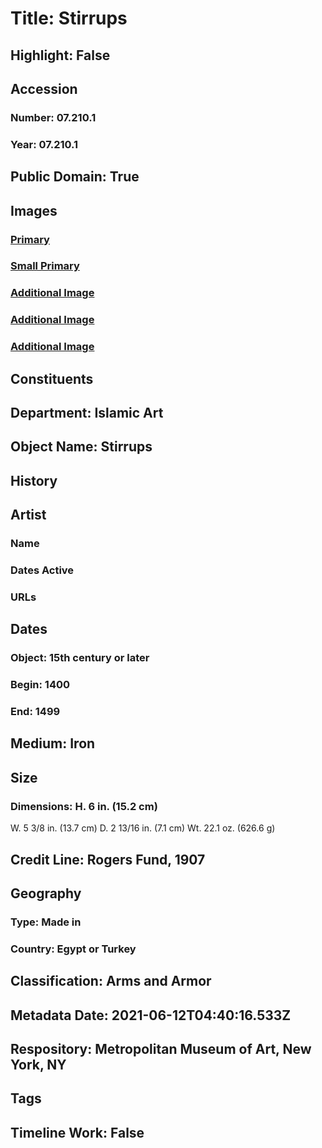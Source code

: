 # Title: Stirrups
## Highlight: False
## Accession
### Number: 07.210.1
### Year: 07.210.1
## Public Domain: True
## Images
### [Primary](https://images.metmuseum.org/CRDImages/is/original/sf07-210-1a.jpg)
### [Small Primary](https://images.metmuseum.org/CRDImages/is/web-large/sf07-210-1a.jpg)
### [Additional Image](https://images.metmuseum.org/CRDImages/is/original/sf07-210-1b.jpg)
### [Additional Image](https://images.metmuseum.org/CRDImages/is/original/sf07-210-1c.jpg)
### [Additional Image](https://images.metmuseum.org/CRDImages/is/original/2640.jpg)
## Constituents
## Department: Islamic Art
## Object Name: Stirrups
## History
## Artist
### Name
### Dates Active
### URLs
## Dates
### Object: 15th century or later
### Begin: 1400
### End: 1499
## Medium: Iron
## Size
### Dimensions: H. 6 in. (15.2 cm)
W. 5 3/8 in. (13.7 cm)
D. 2 13/16 in. (7.1 cm)
Wt. 22.1 oz. (626.6 g)
## Credit Line: Rogers Fund, 1907
## Geography
### Type: Made in
### Country: Egypt or Turkey
## Classification: Arms and Armor
## Metadata Date: 2021-06-12T04:40:16.533Z
## Respository: Metropolitan Museum of Art, New York, NY
## Tags
## Timeline Work: False